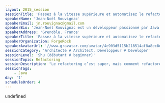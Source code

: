 ```yaml
---
layout: 2015_session
sessionTitle: 'Passez à la vitesse supérieure et automatisez le refactoring avec AutoRefactor !'
speakerName: 'Jean-Noël Rouvignac'
speakerEmail: jn.rouvignac@gmail.com
speakerBio: 'Jean-Noël Rouvignac est un développeur passionné par Java et l’open source. Son expérience professionnelle chez Information Mosaic en Irlande et ForgeRock France l’emmène à s’approprier de larges projets. Comme il aime le code simple et lisible, il pratique le refactoring à profusion. Et il l’automatise sous la forme d’un projet open source : AutoRefactor.'
speakerAddress: 'Grenoble, France'
speakerTitle: 'Passez à la vitesse supérieure et automatisez le refactoring avec AutoRefactor !'
speakerOrganization: ForgeRock
speakerAvatarUrl: '//www.gravatar.com/avatar/4e903d5115b218514af8a8ec8d4f2aad?size=200&default=mm'
sessionCategory: 'Architecte # Architect, Développeur # Developer'
sessionLevel: 'Shu (débutant # beginner)'
sessionTopic: Refactoring
sessionDescription: "Le refactoring c’est super, mais comment refactorer tout ce code legacy? Comment garder son code lisible et moderne avec peu d’effort?\n\nRefactoreur dans l’âme, Jean-Noël présentera comment faire du refactoring efficacement pour améliorer le code. Cela marche bien mais reste un processus manuel qui demande beaucoup d’attention.\n\nPour se faciliter la vie, il a créé AutoRefactor. C’est un plugin Eclipse qui refactore le code tout seul. Alors qu'un formatteur de code ne touche qu'aux espaces et aux sauts de ligne, AutoRefactor se place un niveau au dessus et réécrit les structures du programme pour le désobscurcir et le rendre plus facilement lisible. Nous allons l’exécuter pour nettoyer une base de code complète en un clic! Finalement Jean-Noël expliquera son fonctionnement et rêvera à ce que son futur sera."
sessionTags:
    - Java
day: '1'
scheduleOrder: 4
---
```


undefined

